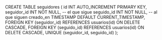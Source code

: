 CREATE TABLE seguidores (
    id INT AUTO_INCREMENT PRIMARY KEY,
    seguidor_id INT NOT NULL,  -- el que sigue
    seguido_id INT NOT NULL,   -- al que siguen
    creado_en TIMESTAMP DEFAULT CURRENT_TIMESTAMP,
    FOREIGN KEY (seguidor_id) REFERENCES usuarios(id) ON DELETE CASCADE,
    FOREIGN KEY (seguido_id) REFERENCES usuarios(id) ON DELETE CASCADE,
    UNIQUE (seguidor_id, seguido_id)
);

